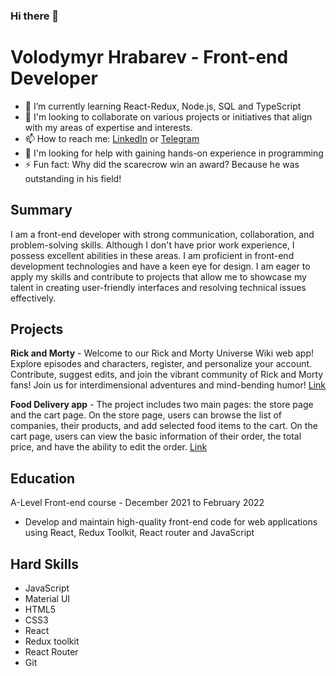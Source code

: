### Hi there 👋

# Volodymyr Hrabarev - Front-end Developer
- 🌱 I’m currently learning React-Redux, Node.js, SQL and TypeScript
- 👯 I'm looking to collaborate on various projects or initiatives that align with my areas of expertise and interests.
- 📫 How to reach me: [LinkedIn](https://www.linkedin.com/in/volodymyr-hrabarev-429373254/) or [Telegram](https://t.me/VHrabarev)
- 🤔 I'm looking for help with gaining hands-on experience in programming 
- ⚡ Fun fact: Why did the scarecrow win an award? Because he was outstanding in his field!

## Summary
I am a front-end developer with strong communication, collaboration, and problem-solving skills. Although I don't have prior work experience, I possess excellent abilities in these areas. I am proficient in front-end development technologies and have a keen eye for design. I am eager to apply my skills and contribute to projects that allow me to showcase my talent in creating user-friendly interfaces and resolving technical issues effectively.

## Projects
**Rick and Morty** - Welcome to our Rick and Morty Universe Wiki web app! Explore episodes and characters, register, and personalize your account. Contribute, suggest edits, and join the vibrant community of Rick and Morty fans! Join us for interdimensional adventures and mind-bending humor! [Link](https://serene-tulumba-0207af.netlify.app/)

**Food Delivery app** - The project includes two main pages: the store page and the cart page. On the store page, users can browse the list of companies, their products, and add selected food items to the cart. On the cart page, users can view the basic information of their order, the total price, and have the ability to edit the order. [Link](https://merry-caramel-846316.netlify.app/shopping-cart)

## Education
 A-Level Front-end course - December 2021 to February 2022
 * Develop and maintain high-quality front-end code for web applications using React, Redux Toolkit, React router and JavaScript

## Hard Skills
* JavaScript
* Material UI
* HTML5
* CSS3
* React
* Redux toolkit
* React Router
* Git
